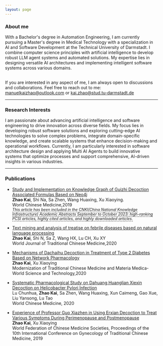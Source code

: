 ```yaml
---
layout: page
---
```


### About me

<!-- I am currently pursuing a Master’s degree in Medical Technology at the Technical University of Darmstadt, with a curriculum focused on computer science and artificial intelligence, specifically in Medical Data Science and Robotics. My primary research interest lies in the application of large language models in biomedicine. Prior to this, I obtained a Master’s degree in Medicine from Beijing University of Chinese Medicine. I am passionate about exploring innovative ways to leverage artificial intelligence to improve healthcare outcomes, with a particular focus on how language models can enhance medical practices and decision-making. -->
With a Bachelor's degree in Automation Engineering, I am currently pursuing a Master's degree in Medical Technology with a specialization in AI and Software Development at the Technical University of Darmstadt. I combine computer science principles with artificial intelligence to develop robust LLM agent systems and automated solutions. My expertise lies in designing versatile AI architectures and implementing intelligent software systems across various domains.

<br>If you are interested in any aspect of me, I am always open to discussions and collaborations. Feel free to reach out to me: manuelkaizhao@outlook.com or kai.zhao@stud.tu-darmstadt.de 

---

### Research Interests

<!-- I aim to leverage artificial intelligence and large language models to transform biomedicine and healthcare. My focus is on using AI to improve medical decision-making, facilitate the integration of biomedical knowledge, and develop tailored AI solutions that enhance clinical workflows and patient care. Currently, I am working on applying Multi AI Agents in medicine to create innovative solutions that further optimize clinical processes and support comprehensive, AI-driven medical insights. -->
I am passionate about advancing artificial intelligence and software engineering to drive innovation across diverse fields. My focus lies in developing robust software solutions and exploring cutting-edge AI technologies to solve complex problems, integrate domain-specific knowledge, and create scalable systems that enhance decision-making and operational workflows. Currently, I am particularly interested in software architecture design and applying Multi AI Agents to build innovative systems that optimize processes and support comprehensive, AI-driven insights in various industries.

---

### Publications

- [Study and Implementation on Knowledge Graph of Guizhi Decoction Associated Formulas Based on Neo4j](https://oversea.cnki.net/KCMS/detail/detail.aspx?dbcode=CJFD&dbname=CJFDLAST2019&filename=SJZA201910021&uniplatform=OVERSEA&v=cXfJRKuCDwBMCpLq-Fn1QU7Glacr1ucsniykm066h79K3kvB_IE50oKIOCIQZa6I)  
  **Zhao Kai**, Shi Na, Sa Zhen, Wang Huaxing, Xu Xiaoying.  
  World Chinese Medicine,2019  
  <span style="font-size: 0.9em;"><i><a href="/images/Certificate.PNG" class="underline-effect" target="_blank">This article has been included in the CNKI(China National Knowledge Infrastructure) Academic Abstracts September to October 2023: high-ranking PCSI articles, highly cited articles, and highly downloaded articles.</a></i></span>

- [Text mining and analysis of treatise on febrile diseases based on natural language processing](https://journals.lww.com/wtcm/fulltext/2020/06010/text_mining_and_analysis_of_treatise_on_febrile.7.aspx)  
   **Zhao Kai**, Shi N, Sa Z, Wang HX, Lu CH, Xu XY  
   World Journal of Traditional Chinese Medicine,2020

- [Mechanisms of Dachaihu Decoction in Treatment of Type 2 Diabetes Based on Network Pharmacology](https://www.cnki.net/KCMS/detail/detail.aspx?dbcode=CJFD&dbname=CJFDLAST2021&filename=SJKX202009024&uniplatform=OVERSEA&v=StW4_AbcgblNlIz2V0jf10Wq39vSLEUDXXrdhHBzO5MnbK_-Uu2s33T1itRG-ozf)  
   **Zhao Kai**, Xu Xiaoying  
   Modernization of Traditional Chinese Medicine and Materia Medica-World Science and Technology,2020

- [Systematic Pharmacological Study on Dahuang Huanglian Xiexin Decoction on Helicobacter Pylori Infection](https://www.cnki.net/KCMS/detail/detail.aspx?dbcode=CJFD&dbname=CJFDLAST2020&filename=SJZA202012005&uniplatform=OVERSEA&v=78Awx8tGiGwrYJQ9xsoJkONodAx5sn6RXXl_IQemrIHCkbJ1CFa1kDASlMIDP7sx)  
   Lu Chunhua, **Zhao Kai**, Sa Zhen, Wang Huaxing, Xun Caimeng, Gao Xue, Liu Yansong, Lu Tao  
   World Chinese Medicine, 2020

- [Experience of Professor Guo Xiazhen in Using Erxian Decoction to Treat Various Symptoms During Perimenopause and Postmenopause](https://d.wanfangdata.com.cn/conference/10636919)  
   **Zhao Kai**, Xu Xiaoying  
   World Federation of Chinese Medicine Societies, Proceedings of the 10th International Conference on Gynecology of Traditional Chinese Medicine, 2019

<br>

<style>
  .underline-effect {
    text-decoration: none;
    border-bottom: 1px dashed black;
  }
  .underline-effect:hover {
    border-bottom: 1px solid black;
  }
</style>